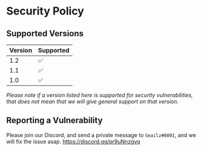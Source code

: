 # Security Policy

## Supported Versions

| Version | Supported          |
| ------- | ------------------ |
| 1.2     | :white_check_mark: |
| 1.1     | :white_check_mark: |
| 1.0     | :white_check_mark: |

*Please note if a version listed here is supported for security vulnerabilities, that does not mean that we will give general support on that version.*

## Reporting a Vulnerability

Please join our Discord, and send a private message to `Seailz#0001`, and we will fix the issue asap.
https://discord.gg/pr9uNnzgvq
